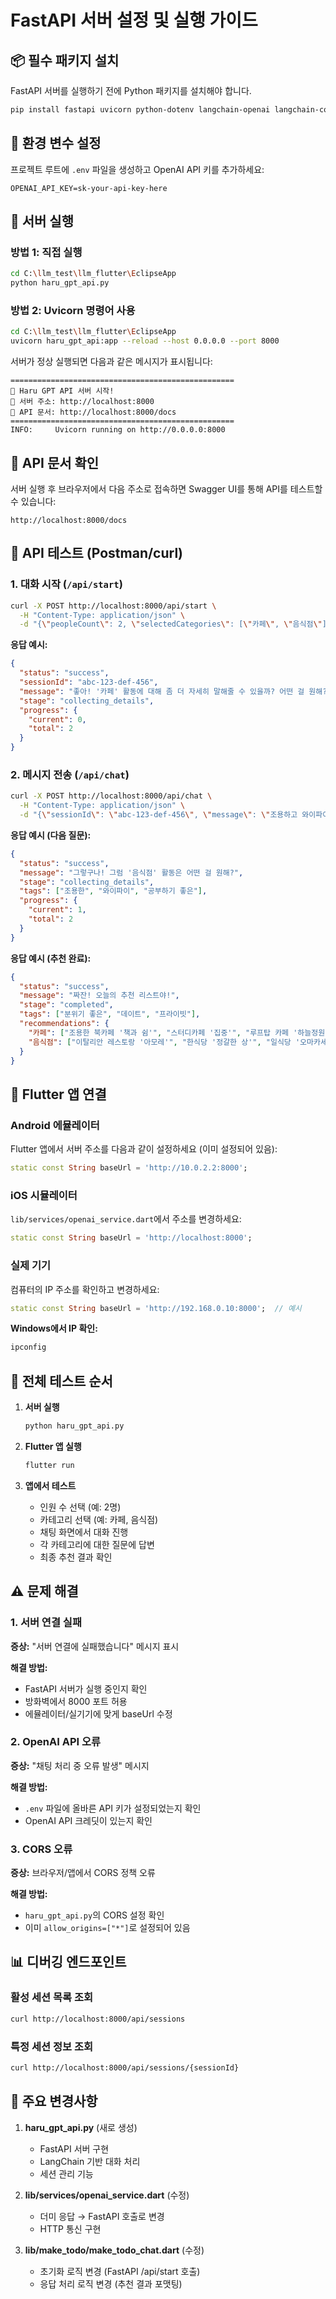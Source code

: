 # FastAPI 서버 설정 및 실행 가이드

## 📦 필수 패키지 설치

FastAPI 서버를 실행하기 전에 Python 패키지를 설치해야 합니다.

```bash
pip install fastapi uvicorn python-dotenv langchain-openai langchain-core
```

## 🔑 환경 변수 설정

프로젝트 루트에 `.env` 파일을 생성하고 OpenAI API 키를 추가하세요:

```env
OPENAI_API_KEY=sk-your-api-key-here
```

## 🚀 서버 실행

### 방법 1: 직접 실행
```bash
cd C:\llm_test\llm_flutter\EclipseApp
python haru_gpt_api.py
```

### 방법 2: Uvicorn 명령어 사용
```bash
cd C:\llm_test\llm_flutter\EclipseApp
uvicorn haru_gpt_api:app --reload --host 0.0.0.0 --port 8000
```

서버가 정상 실행되면 다음과 같은 메시지가 표시됩니다:
```
==================================================
🚀 Haru GPT API 서버 시작!
📍 서버 주소: http://localhost:8000
📖 API 문서: http://localhost:8000/docs
==================================================
INFO:     Uvicorn running on http://0.0.0.0:8000
```

## 📖 API 문서 확인

서버 실행 후 브라우저에서 다음 주소로 접속하면 Swagger UI를 통해 API를 테스트할 수 있습니다:

```
http://localhost:8000/docs
```

## 🧪 API 테스트 (Postman/curl)

### 1. 대화 시작 (`/api/start`)

```bash
curl -X POST http://localhost:8000/api/start \
  -H "Content-Type: application/json" \
  -d "{\"peopleCount\": 2, \"selectedCategories\": [\"카페\", \"음식점\"]}"
```

**응답 예시:**
```json
{
  "status": "success",
  "sessionId": "abc-123-def-456",
  "message": "좋아! '카페' 활동에 대해 좀 더 자세히 말해줄 수 있을까? 어떤 걸 원해?",
  "stage": "collecting_details",
  "progress": {
    "current": 0,
    "total": 2
  }
}
```

### 2. 메시지 전송 (`/api/chat`)

```bash
curl -X POST http://localhost:8000/api/chat \
  -H "Content-Type: application/json" \
  -d "{\"sessionId\": \"abc-123-def-456\", \"message\": \"조용하고 와이파이 잘 되는 곳\"}"
```

**응답 예시 (다음 질문):**
```json
{
  "status": "success",
  "message": "그렇구나! 그럼 '음식점' 활동은 어떤 걸 원해?",
  "stage": "collecting_details",
  "tags": ["조용한", "와이파이", "공부하기 좋은"],
  "progress": {
    "current": 1,
    "total": 2
  }
}
```

**응답 예시 (추천 완료):**
```json
{
  "status": "success",
  "message": "짜잔! 오늘의 추천 리스트야!",
  "stage": "completed",
  "tags": ["분위기 좋은", "데이트", "프라이빗"],
  "recommendations": {
    "카페": ["조용한 북카페 '책과 쉼'", "스터디카페 '집중'", "루프탑 카페 '하늘정원'"],
    "음식점": ["이탈리안 레스토랑 '아모레'", "한식당 '정갈한 상'", "일식당 '오마카세 미즈'"]
  }
}
```

## 📱 Flutter 앱 연결

### Android 에뮬레이터
Flutter 앱에서 서버 주소를 다음과 같이 설정하세요 (이미 설정되어 있음):
```dart
static const String baseUrl = 'http://10.0.2.2:8000';
```

### iOS 시뮬레이터
`lib/services/openai_service.dart`에서 주소를 변경하세요:
```dart
static const String baseUrl = 'http://localhost:8000';
```

### 실제 기기
컴퓨터의 IP 주소를 확인하고 변경하세요:
```dart
static const String baseUrl = 'http://192.168.0.10:8000';  // 예시
```

**Windows에서 IP 확인:**
```bash
ipconfig
```

## 🔄 전체 테스트 순서

1. **서버 실행**
   ```bash
   python haru_gpt_api.py
   ```

2. **Flutter 앱 실행**
   ```bash
   flutter run
   ```

3. **앱에서 테스트**
   - 인원 수 선택 (예: 2명)
   - 카테고리 선택 (예: 카페, 음식점)
   - 채팅 화면에서 대화 진행
   - 각 카테고리에 대한 질문에 답변
   - 최종 추천 결과 확인

## ⚠️ 문제 해결

### 1. 서버 연결 실패
**증상:** "서버 연결에 실패했습니다" 메시지 표시

**해결 방법:**
- FastAPI 서버가 실행 중인지 확인
- 방화벽에서 8000 포트 허용
- 에뮬레이터/실기기에 맞게 baseUrl 수정

### 2. OpenAI API 오류
**증상:** "채팅 처리 중 오류 발생" 메시지

**해결 방법:**
- `.env` 파일에 올바른 API 키가 설정되었는지 확인
- OpenAI API 크레딧이 있는지 확인

### 3. CORS 오류
**증상:** 브라우저/앱에서 CORS 정책 오류

**해결 방법:**
- `haru_gpt_api.py`의 CORS 설정 확인
- 이미 `allow_origins=["*"]`로 설정되어 있음

## 📊 디버깅 엔드포인트

### 활성 세션 목록 조회
```bash
curl http://localhost:8000/api/sessions
```

### 특정 세션 정보 조회
```bash
curl http://localhost:8000/api/sessions/{sessionId}
```

## 🎯 주요 변경사항

1. **haru_gpt_api.py** (새로 생성)
   - FastAPI 서버 구현
   - LangChain 기반 대화 처리
   - 세션 관리 기능

2. **lib/services/openai_service.dart** (수정)
   - 더미 응답 → FastAPI 호출로 변경
   - HTTP 통신 구현

3. **lib/make_todo/make_todo_chat.dart** (수정)
   - 초기화 로직 변경 (FastAPI /api/start 호출)
   - 응답 처리 로직 변경 (추천 결과 포맷팅)

